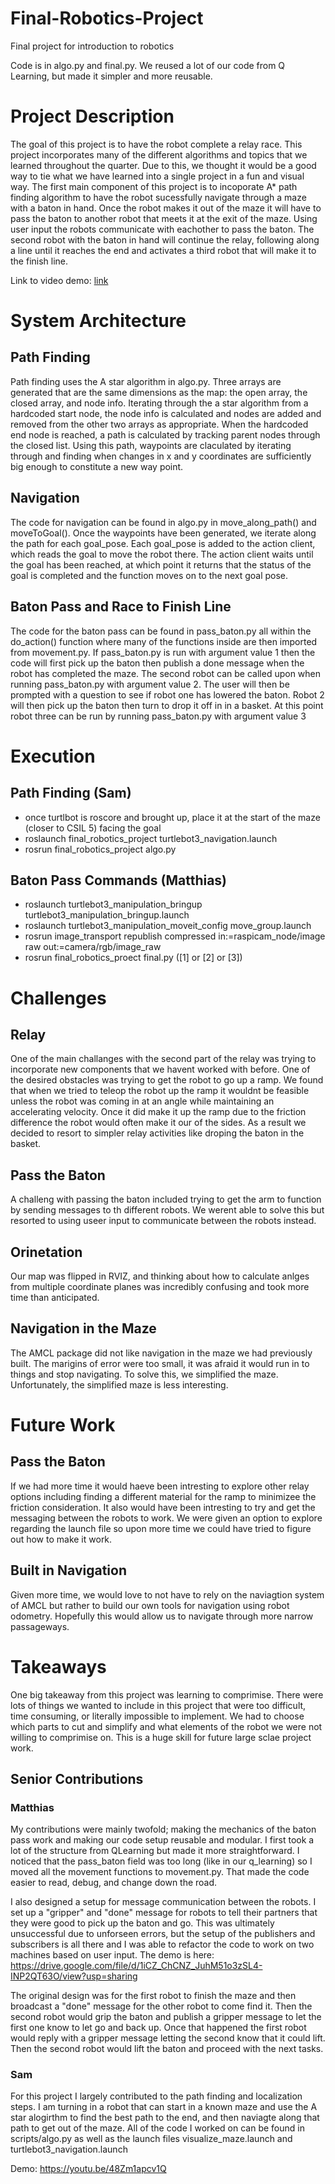 # Final-Robotics-Project
Final project for introduction to robotics

Code is in algo.py and final.py.  We reused a lot of our code from Q Learning, but made it simpler and more reusable.

# Project Description
The goal of this project is to have the robot complete a relay race. This project incorporates many of the different algorithms and topics that we learned throughout the quarter. Due to this, we thought it would be a good way to tie what we have learned into a single project in a fun and visual way. The first main component of this project is to incoporate A* path finding algorithm to have the robot sucessfully navigate through a maze with a baton in hand. Once the robot makes it out of the maze it will have to pass the baton to another robot that meets it at the exit of the maze. Using user input the robots communicate with eachother to pass the baton. The second robot with the baton in hand will continue the relay, following along a line until it reaches the end and activates a third robot that will make it to the finish line. 

Link to video demo:
[link](https://drive.google.com/file/d/1eA4pDETtZJvgu-7c6HNZG-yaTawgXvTW/view?usp=sharing)

# System Architecture
## Path Finding

Path finding uses the A star algorithm in algo.py. Three arrays are generated that are the same dimensions as the map: the open array, the closed array, and node info. Iterating through the a star algorithm from a hardcoded start node, the node info is calculated and nodes are added and removed from the other two arrays as appropriate. When the hardcoded end node is reached, a path is calculated by tracking parent nodes through the closed list. Using this path, waypoints are claculated by iterating through and finding when changes in x and y coordinates are sufficiently big enough to constitute a new way point.


## Navigation

The code for navigation can be found in algo.py in move_along_path() and moveToGoal(). Once the waypoints have been generated, we iterate along the path for each goal_pose. Each goal_pose is added to the action client, which reads the goal to move the robot there. The action client waits until the goal has been reached, at which point it returns that the status of the goal is completed and the function moves on to the next goal pose.

## Baton Pass and Race to Finish Line

The code for the baton pass can be found in pass_baton.py all within the do_action() function where many of the functions inside are then imported from movement.py. If pass_baton.py is run with argument value 1 then the code will first pick up the baton then publish a done message when the robot has completed the maze. The second robot can be called upon when running pass_baton.py with argument value 2. The user will then be prompted with a question to see if robot one has lowered the baton. Robot 2 will then pick up the baton then turn to drop it off in in a basket. At this point robot three can be run by running pass_baton.py with argument value 3



# Execution
## Path Finding (Sam)
- once turtlbot is roscore and brought up, 
place it at the start of the maze (closer to CSIL 5) facing the goal
- roslaunch final_robotics_project turtlebot3_navigation.launch
- rosrun final_robotics_project algo.py

## Baton Pass Commands (Matthias)
- roslaunch turtlebot3_manipulation_bringup turtlebot3_manipulation_bringup.launch
- roslaunch turtlebot3_manipulation_moveit_config move_group.launch
- rosrun image_transport republish compressed in:=raspicam_node/image raw       out:=camera/rgb/image_raw
- rosrun final_robotics_proect final.py ([1] or [2] or [3])

# Challenges

## Relay
One of the main challanges with the second part of the relay was trying to incorporate new components that we havent worked with before. One of the desired obstacles was trying to get the robot to go up a ramp. We found that when we tried to teleop the robot up the ramp it wouldnt be feasible unless the robot was coming in at an angle while maintaining an accelerating velocity. Once it did make it up the ramp due to the friction difference the robot would often make it our of the sides. As a result we decided to resort to simpler relay activities like droping the baton in the basket. 
## Pass the Baton 
A challeng with passing the baton included trying to get the arm to function by sending messages to th different robots. We werent able to solve this but resorted to using useer input to communicate between the robots instead. 

## Orinetation

Our map was flipped in RVIZ, and thinking about how to calculate anlges from multiple coordinate planes was incredibly confusing and took more time than anticipated. 

## Navigation in the Maze

The AMCL package did not like navigation in the maze we had previously built. The marigins of error were too small, it was afraid it would run in to things and stop navigating. To solve this, we simplified the maze. Unfortunately, the simplified maze is less interesting.

# Future Work
## Pass the Baton
If we had more time it would haeve been intresting to explore other relay options including finding a different material for the ramp to minimizee the friction consideration.
It also would have been intresting to try and get the messaging between the robots to work. We were given an option to explore regarding the launch file so upon more time we could have tried to figure out how to make it work. 

## Built in Navigation

Given more time, we would love to not have to rely on the naviagtion system of AMCL but rather to build our own tools for navigation using robot odometry. Hopefully this would allow us to navigate through more narrow passageways.


# Takeaways

One big takeaway from this project was learning to comprimise. There were lots of things we wanted to include in this project that were too difficult, time consuming, or literally impossible to implement. We had to choose which parts to cut and simplify and what elements of the robot we were not willing to comprimise on. This is a huge skill for future large sclae project work. 


## Senior Contributions
### Matthias
My contributions were mainly twofold; making the mechanics of the baton pass work and making our code setup reusable and modular.  I first took a lot of the structure from QLearning but made it more straightforward.  I noticed that the pass_baton field was too long (like in our q_learning) so I moved all the movement functions to movement.py.  That made the code easier to read, debug, and change down the road.

I also designed a setup for message communication between the robots.  I set up a "gripper" and "done" message for robots to tell their partners that they were good to pick up the baton and go.  This was ultimately unsuccessful due to unforseen errors, but the setup of the publishers and subscribers is all there and I was able to refactor the code to work on two machines based on user input.  The demo is here:
https://drive.google.com/file/d/1iCZ_ChCNZ_JuhM51o3zSL4-INP2QT63O/view?usp=sharing 

The original design was for the first robot to finish the maze and then broadcast a "done" message for the other robot to come find it.  Then the second robot would grip the baton and publish a gripper message to let the first one know to let go and back up.  Once that happened the first robot would reply with a gripper message letting the second know that it could lift.  Then the second robot would lift the baton and proceed with the next tasks.

### Sam

For this project I largely contributed to the path finding and localization steps. I am turning in a robot that can start in a known maze and use the A star alogirthm to find the best path to the end, and then naviagte along that path to get out of the maze. All of the code I worked on can be found in scripts/algo.py as well as the launch files visualize_maze.launch and turtlebot3_navigation.launch

Demo: https://youtu.be/48Zm1apcv1Q

